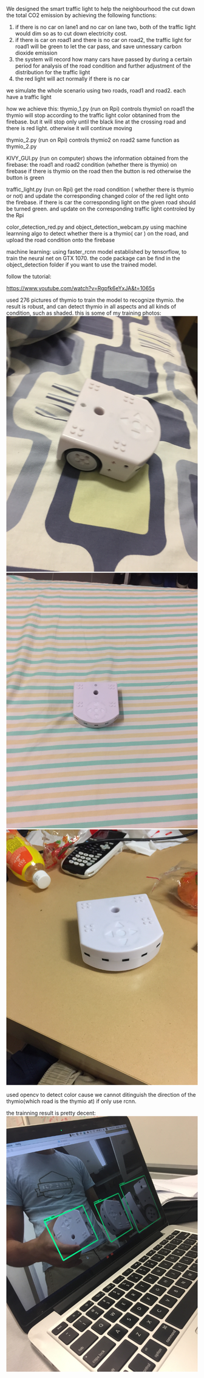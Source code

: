 We designed the smart traffic light to help the neighbourhood the cut down the total CO2 emission by achieving
the following functions:
1. if there is no car on lane1 and no car on lane two, both of the traffic light would dim so as to cut down electricity cost.
2. if there is car on road1 and there is no car on road2, the traffic light for road1 will be green to let the car pass, and save unnessary carbon dioxide emission
3. the system will record how many cars have passed by during a certain period for analysis of the road condition and further adjustment of the distribution for the traffic light
4. the red light will act normally if there is no car

we simulate the whole scenario using two roads, road1 and road2. each have a traffic light

how we achieve this:
thymio_1.py (run on Rpi) controls thymio1 on road1
the thymio will stop according to the traffic light color obtanined from the firebase. but it will stop only until the black line at the crossing road and there is red light.
otherwise it will continue moving

thymio_2.py (run on Rpi) controls thymio2 on road2
same function as thymio_2.py

KIVY_GUI.py (run on computer)
shows the information obtained from the firebase:
the road1 and road2 condition (whether there is thymio) on firebase
if there is thymio on the road then the button is red otherwise the button is green

traffic_light.py (run on Rpi)
get the road condition ( whether there is thymio or not) and update the corresponding changed color of the red light onto the firebase.
if there is car the corresponding light on the given road should be turned green. and update on the corresponding traffic light controled by the Rpi

color_detection_red.py and object_detection_webcam.py
using machine learnning algo to detect whether there is a thymio( car ) on the road, and upload the road condition onto the firebase

machine learning:
using faster_rcnn model established by tensorflow, to train the neural net on GTX 1070.
the code package can be find in the object_detection folder if you want to use the trained model.

follow the tutorial:

https://www.youtube.com/watch?v=Rgpfk6eYxJA&t=1065s

used 276 pictures of thymio to train the model to recognize thymio.
the result is robust, and can detect thymio in all aspects and all kinds of condition, such as shaded.
this is some of my training photos:
![alt text](https://github.com/Emrys-Hong/school_projects/blob/master/term3_smart_traffic_light/demo_photos/Photo%2016-4-18%2C%206%2036%2058%20PM.jpg)
![alt text](https://github.com/Emrys-Hong/school_projects/blob/master/term3_smart_traffic_light/demo_photos/Photo%2016-4-18%2C%206%2037%2051%20PM.jpg)
![alt text](https://github.com/Emrys-Hong/school_projects/blob/master/term3_smart_traffic_light/demo_photos/Photo%2016-4-18%2C%206%2039%2019%20PM.jpg)

used opencv to detect color cause we cannot ditinguish the direction of the thymio(which road is the thymio at) if only use rcnn.

the trainning result is pretty decent:
![alt text](https://github.com/Emrys-Hong/school_projects/blob/master/term3_smart_traffic_light/demo_photos/Photo%2017-4-18%2C%201%2014%2036%20AM.jpg)
